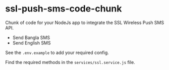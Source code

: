 # ssl-push-sms-code-chunk
Chunk of code for your NodeJs app to integrate the SSL Wireless Push SMS API.
- Send Bangla SMS
- Send English SMS

See the `.env.example` to add your required config.

Find the required methods in the `services/ssl.service.js` file.